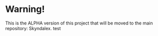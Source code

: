 # Warning!

This is the ALPHA version of this project that will be moved to the main repository: Skyndalex.
 test